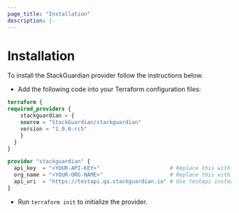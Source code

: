 ```yaml
---
page_title: "Installation"
description: |-
---
```


# Installation

To install the StackGuardian provider follow the instructions below.

- Add the following code into your Terraform configuration files:

```terraform
terraform {
required_providers {
    stackguardian = {
    source = "StackGuardian/stackguardian"
    version = "1.0.0-rc5"
    }
  }
}

provider "stackguardian" {
  api_key  = "<YOUR-API-KEY>"                      # Replace this with your API key
  org_name = "<YOUR-ORG-NAME>"                     # Replace this with your organization name
  api_uri  = "https://testapi.qa.stackguardian.io" # Use testapi instead of production for testing
}
```

- Run `terraform init` to initialize the provider.
